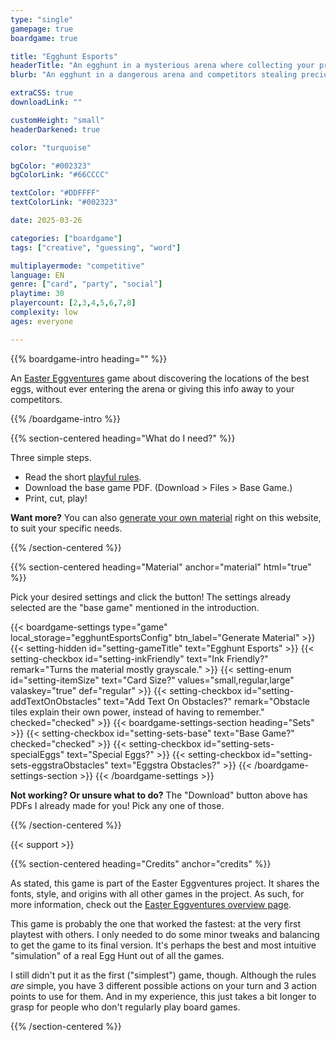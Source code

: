 ```yaml
---
type: "single"
gamepage: true
boardgame: true

title: "Egghunt Esports"
headerTitle: "An egghunt in a mysterious arena where collecting your prize is always dangerous."
blurb: "An egghunt in a dangerous arena and competitors stealing precious information about the highest-scoring prizes."

extraCSS: true
downloadLink: ""

customHeight: "small"
headerDarkened: true

color: "turquoise"

bgColor: "#002323"
bgColorLink: "#66CCCC"

textColor: "#DDFFFF"
textColorLink: "#002323"

date: 2025-03-26

categories: ["boardgame"]
tags: ["creative", "guessing", "word"]

multiplayermode: "competitive"
language: EN
genre: ["card", "party", "social"]
playtime: 30
playercount: [2,3,4,5,6,7,8]
complexity: low
ages: everyone

---
```


{{% boardgame-intro heading="" %}}

An [Easter Eggventures](/easter-eggventures/) game about discovering the locations of the best eggs, without ever entering the arena or giving this info away to your competitors.

{{% /boardgame-intro %}}

{{% section-centered heading="What do I need?" %}}

Three simple steps.
* Read the short [playful rules](rules).
* Download the base game PDF. (Download > Files > Base Game.)
* Print, cut, play!

**Want more?** You can also [generate your own material](#material) right on this website, to suit your specific needs.

{{% /section-centered %}}

{{% section-centered heading="Material" anchor="material" html="true" %}}

<p>Pick your desired settings and click the button! The settings already selected are the "base game" mentioned in the introduction.</p>

{{< boardgame-settings type="game" local_storage="egghuntEsportsConfig" btn_label="Generate Material" >}}
	{{< setting-hidden id="setting-gameTitle" text="Egghunt Esports" >}}
  {{< setting-checkbox id="setting-inkFriendly" text="Ink Friendly?" remark="Turns the material mostly grayscale." >}}
  {{< setting-enum id="setting-itemSize" text="Card Size?" values="small,regular,large" valaskey="true" def="regular" >}}
  {{< setting-checkbox id="setting-addTextOnObstacles" text="Add Text On Obstacles?" remark="Obstacle tiles explain their own power, instead of having to remember." checked="checked" >}}
  {{< boardgame-settings-section heading="Sets" >}}
{{< setting-checkbox id="setting-sets-base" text="Base Game?" checked="checked" >}}
{{< setting-checkbox id="setting-sets-specialEggs" text="Special Eggs?" >}}
{{< setting-checkbox id="setting-sets-eggstraObstacles" text="Eggstra Obstacles?" >}}
  {{< /boardgame-settings-section >}}
{{< /boardgame-settings >}}

<p class="settings-remark"><strong>Not working? Or unsure what to do?</strong> The "Download" button above has PDFs I already made for you! Pick any one of those.</p>

{{% /section-centered %}}

{{< support >}}

{{% section-centered heading="Credits" anchor="credits" %}}

As stated, this game is part of the Easter Eggventures project. It shares the fonts, style, and origins with all other games in the project. As such, for more information, check out the [Easter Eggventures overview page](/easter-eggventures/).

This game is probably the one that worked the fastest: at the very first playtest with others. I only needed to do some minor tweaks and balancing to get the game to its final version. It's perhaps the best and most intuitive "simulation" of a real Egg Hunt out of all the games.

I still didn't put it as the first ("simplest") game, though. Although the rules _are_ simple, you have 3 different possible actions on your turn and 3 action points to use for them. And in my experience, this just takes a bit longer to grasp for people who don't regularly play board games.

{{% /section-centered %}}